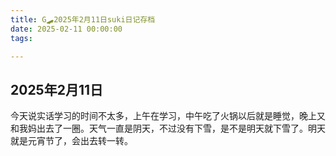 ```yaml
---
title: G🛹2025年2月11日suki日记存档
date: 2025-02-11 00:00:00
tags:

---
```


## 2025年2月11日
今天说实话学习的时间不太多，上午在学习，中午吃了火锅以后就是睡觉，晚上又和我妈出去了一圈。天气一直是阴天，不过没有下雪，是不是明天就下雪了。明天就是元宵节了，会出去转一转。
